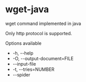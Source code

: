 wget-java
=========

wget command implemented in java 

Only http protocol is supported.

Options available
- -h, --help
- -O, --output-document=FILE
- --input-file
- -t, --tries=NUMBER
- --spider
